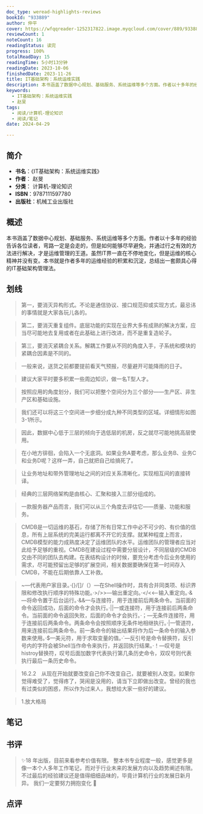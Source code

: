 ```yaml
---
doc_type: weread-highlights-reviews
bookId: "933889"
author: 仲平
cover: https://wfqqreader-1252317822.image.myqcloud.com/cover/889/933889/t7_933889.jpg
reviewCount: 1
noteCount: 16
readingStatus: 读完
progress: 100%
totalReadDay: 15
readingTime: 5小时13分钟
readingDate: 2023-10-06
finishedDate: 2023-11-26
title: IT基础架构：系统运维实践
description: 本书涵盖了数据中心规划、基础服务、系统运维等多个方面。作者以十多年的经验告诉各位读者，弯路一定是会走的，但是如何能够尽早避免，并通过行之有效的方法进行解决，才是运维管理的王道。虽然IT界一直在不停地变化，但是运维的核心精神并没有变。本书就是作者多年的运维经验的积累和沉淀，总结出一套颇具心得的IT基础架构管理法。
keywords:
  - IT基础架构：系统运维实践
  - 赵旻
tags:
  - 阅读/计算机-理论知识
  - 阅读/笔记
date: 2024-04-29

---
```


## 简介

- **书名**：《IT基础架构：系统运维实践》
- **作者**： 赵旻
- **分类**： 计算机-理论知识
- **ISBN**：9787111597780
- **出版社**：机械工业出版社

## 概述

本书涵盖了数据中心规划、基础服务、系统运维等多个方面。作者以十多年的经验告诉各位读者，弯路一定是会走的，但是如何能够尽早避免，并通过行之有效的方法进行解决，才是运维管理的王道。虽然IT界一直在不停地变化，但是运维的核心精神并没有变。本书就是作者多年的运维经验的积累和沉淀，总结出一套颇具心得的IT基础架构管理法。

## 划线 
 

> 第一，要消灭异构形式。不论是通信协议、接口规范抑或实现方式，最忌讳的事情就是大家各玩儿各的。 

> 第二，要消灭重复组件。底层功能的实现在业界大多有成熟的解决方案，应当尽可能地去复用或者在此基础上进行改进，而不是重复造轮子。 

> 第三，要消灭紧耦合关系。解耦工作要从不同的角度入手，子系统和模块的紧耦合因素是不同的。 

> 一般来说，送货之前都要提前看天气预报，尽量避开可能降雨的日子。 

> 建议大家平时要多积累一些周边知识，做一名T型人才。 

> 按照应用的角度划分，我们可以把整个空间分为三个部分——生产区、非生产区和基础设施。 

> 我们还可以将这三个空间进一步细分成九种不同类型的区域。详细情形如图3-1所示。 

> 因此，数据中心低于三层的倾向于选低层的机房，反之就尽可能地挑高层使用。 

> 在小地方徘徊，会陷入一个无底洞。如果业务A要考虑，那么业务B、业务C和业务D呢？这样一弄，自己就把自己给搞死了。 

> 让业务地址和带外管理地址之间的对应关系清晰化，实现相互间的直接转译。 

> 经典的三层网络架构是由核心、汇聚和接入三部分组成的。 

> 一款服务器产品而言，我们可以从三个角度去评估它——质量、功能和服务。 

> CMDB是一切运维的基石，存储了所有日常工作中必不可少的、有价值的信息，所有上层系统的完美运行都离不开它的支撑。就某种程度上而言，CMDB模型的能力成熟度决定了运维团队的水平。运维团队的管理者应当对此给予足够的重视。CMDB在建设过程中需要分层设计，不同层级的CMDB交由不同的团队去构建。在表结构设计的时候，要充分考虑今后业务使用的需求，尽可能预留出足够的扩展空间，相关数据要确保在第一时间存入CMDB，不能在后期依靠人工补救。 

> ~—代表用户家目录。·{}/[]/（）—在Shell操作时，具有合并同类项、标识界限和修改执行顺序的特殊功能。·>/>>—输出重定向。·</<<—输入重定向。·&—将命令置于后台运行。·&&—与连接符，用于连接前后两条命令。当前面的命令返回成功，后面的命令才会执行。·||—或连接符，用于连接前后两条命令。当前面的命令返回失败，后面的命令才会执行。·；—无条件连接符，用于连接前后两条命令。两条命令会按照顺序无条件地相继执行。·|—管道符，用来连接前后两条命令。前一条命令的输出结果将作为后一条命令的输入参数来使用。·$—美元符，用于求取变量的值。·`—反引号是命令替换符，反引号内的字符会被Shell当作命令来执行，并返回执行结果。·！—叹号是histroy替换符，叹号后面加数字代表执行第几条历史命令，双叹号则代表执行最后一条历史命令。 

> 16.2.2　从现在开始就要改变自己你不改变自己，就要被别人改变。如果你觉得难受了，觉得疼了，哭闹是没用的，请当下立即做出改变。曾经的我也有过类似的困惑，所以作为过来人，我想给大家一些好的建议。 

> 1.放大格局

## 笔记


## 书评

> ✨18 年出版，目前来看参考价值有限。 整本书专业程度一般，感觉更多是像一本个人多年工作笔记，而对于行业未来的发展方向以及趋势阐述有限。 不过最后的经验建议还是值得细细品味的，毕竟计算机行业的发展日新月异。 我们一定要努力拥抱变化 💪

## 点评
